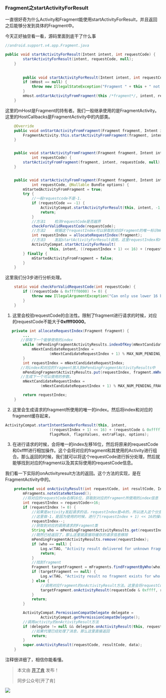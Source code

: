 ### Fragment之startActivityForResult

一直很好奇为什么Activity和Fragment能使用startActivityForResult，并且返回之后能够分发到具体的Fragment中。

今天正好抽空看一看，源码里面到底干了什么事

```java
//android.support.v4.app.Fragment.java

public void startActivityForResult(Intent intent, int requestCode) {
        startActivityForResult(intent, requestCode, null);
    }
    
    
        public void startActivityForResult(Intent intent, int requestCode, @Nullable Bundle options) {
        if (mHost == null) {
            throw new IllegalStateException("Fragment " + this + " not attached to Activity");
        }
        mHost.onStartActivityFromFragment(this /*fragment*/, intent, requestCode, options);
    }
```

这里的mHost是Fragment的持有者。我们一般继承使用的是FragmentActivity。这里的HostCallbacks是FragmentActivity中的内部类。

```java
    @Override
    public void onStartActivityFromFragment(Fragment fragment, Intent intent, int requestCode) {
        FragmentActivity.this.startActivityFromFragment(fragment, intent, requestCode);
    }


    public void startActivityFromFragment(Fragment fragment, Intent intent,
            int requestCode) {
        startActivityFromFragment(fragment, intent, requestCode, null);
    }


    public void startActivityFromFragment(Fragment fragment, Intent intent,
            int requestCode, @Nullable Bundle options) {
        mStartedActivityFromFragment = true;
        try {
            //一般requestcode不是-1.
            if (requestCode == -1) {
                ActivityCompat.startActivityForResult(this, intent, -1, options);
                return;
            }
            //方法1    检测requestCode是否越界
            checkForValidRequestCode(requestCode);
            //方法2    根据这个requestIndex可以获取到对应Fragment的唯一标识mWho
            int requestIndex = allocateRequestIndex(fragment);
            //方法3    发起startActivityForResult调用，这里requestIndex和requestCode关联起来。
            ActivityCompat.startActivityForResult(
                    this, intent, ((requestIndex + 1) << 16) + (requestCode & 0xffff), options);
        } finally {
            mStartedActivityFromFragment = false;
        }
    }
```

这里我们分3步进行分析处理。

```java
    static void checkForValidRequestCode(int requestCode) {
        if ((requestCode & 0xffff0000) != 0) {
            throw new IllegalArgumentException("Can only use lower 16 bits for requestCode");
        }
    }
```

1. 这里会校验requestCode的合法性。限制了fragment进行请求的时候，对应的requestCode不能大于**0xffff0000**。

```java
   private int allocateRequestIndex(Fragment fragment) {
        ...
       //获取下一个能够使用的index
        while (mPendingFragmentActivityResults.indexOfKey(mNextCandidateRequestIndex) >= 0) {
            mNextCandidateRequestIndex =
                    (mNextCandidateRequestIndex + 1) % MAX_NUM_PENDING_FRAGMENT_ACTIVITY_RESULTS;
        }
        int requestIndex = mNextCandidateRequestIndex;
       //将index和对应的fragment放入到mPendingFragmentActivityResults中
        mPendingFragmentActivityResults.put(requestIndex, fragment.mWho);
       //生成下一个可以使用的参数。
        mNextCandidateRequestIndex =
                (mNextCandidateRequestIndex + 1) % MAX_NUM_PENDING_FRAGMENT_ACTIVITY_RESULTS;

        return requestIndex;
    }
```

2. 这里会生成请求的fragment所使用的唯一的index。然后将index和对应的fragment缓存起来，

```java
ActivityCompat.startIntentSenderForResult(this, intent,
                    ((requestIndex + 1) << 16) + (requestCode & 0xffff), fillInIntent,
                    flagsMask, flagsValues, extraFlags, options);
```

3. 在进行请求的时候，会将唯一的index左移16位，然后将原来的requestCode和0xffff进行相加操作。这个会将对应的fragment和其使用的Activity进行组合。那么返回的时候，我们就可以将这个requestCode进行拆分处理，然后就能够找到对应的fragment以及其实际使用的requestCode信息。

我们看一下实际的onActivityresult方法的返回。这个方法的实现，是在FragmentActivity中的。

```java
    protected void onActivityResult(int requestCode, int resultCode, Intent data) {
        mFragments.noteStateNotSaved();
        //将对应的requestCode右移16位，获取到对应的fragment所使用的index信息
        int requestIndex = requestCode>>16;
        if (requestIndex != 0) {
            //如果是activity发起请求的话，requestIndex是=0的，所以进入这个分支表示是由Fragment发起的请求
            //这里做-1，是因为使用的时候，进行了(requestIndex + 1) << 16的操作。所以需要--的处理
            requestIndex--;
            //获取到对应的调用请求的Fragment类
            String who = mPendingFragmentActivityResults.get(requestIndex);
            //既然已经返回了，那么这里就直接将缓存的请求信息移除
            mPendingFragmentActivityResults.remove(requestIndex);
            if (who == null) {
                Log.w(TAG, "Activity result delivered for unknown Fragment.");
                return;
            }
            //找到fragment
            Fragment targetFragment = mFragments.findFragmentByWho(who);
            if (targetFragment == null) {
                Log.w(TAG, "Activity result no fragment exists for who: " + who);
            } else {
                //调用对应fragment的onActivityResult方法。这里会将requestCode进行一次处理，只取低16位的信息，因为高16位存的是Fragment类的信息
                targetFragment.onActivityResult(requestCode & 0xffff, resultCode, data);
            }
            return;
        }

        ActivityCompat.PermissionCompatDelegate delegate =
                ActivityCompat.getPermissionCompatDelegate();
        //调用activity的onActivityResult方法
        if (delegate != null && delegate.onActivityResult(this, requestCode, resultCode, data)) {
            //如果代理已经处理了消息，那么这里直接返回
            return;
        }
        super.onActivityResult(requestCode, resultCode, data);
    }
```

注释很详细了，相信你能看懂。

> 本文由 [开了肯](http://www.kailaisii.com/) 发布！ 
>
> 同步公众号[开了肯]



![](https://user-gold-cdn.xitu.io/2020/2/21/17065eed7dc7dce2?imageslim)